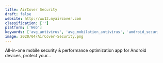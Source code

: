 ```yaml
---
title: AirCover Security
draft: false 
website: http://ww12.myaircover.com
classification: ['']
platform: ['Web']
keywords: ['avg_antivirus', 'avg_mobilation_antivirus', 'android_security_suite', 'avira_mobile_security', 'bosspy', 'cerberus', 'comodo_mobile_security', 'dr.web_anti-virus', 'emsisoft_mobile_security', 'find_my', 'find_my_device', 'gadgettrak', 'hidden', 'iobit_amc_security', 'mobile_defense', 'padvish_antivirus_for_android', 'pombo', 'security_master', 'wheres_my_droid', 'ilostfinder']
image: 2020/04/AirCover-Security.png
---
```

All-in-one mobile security & performance optimization app for Android devices, protect your...